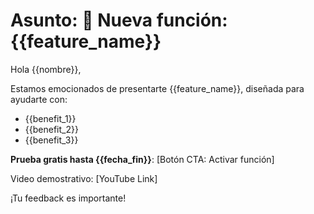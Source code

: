 # Asunto: 🚀 Nueva función: {{feature_name}}

Hola {{nombre}},

Estamos emocionados de presentarte {{feature_name}}, diseñada para ayudarte con:

- {{benefit_1}}
- {{benefit_2}}
- {{benefit_3}}

**Prueba gratis hasta {{fecha_fin}}**:
[Botón CTA: Activar función]

Video demostrativo: [YouTube Link]

¡Tu feedback es importante!
```
